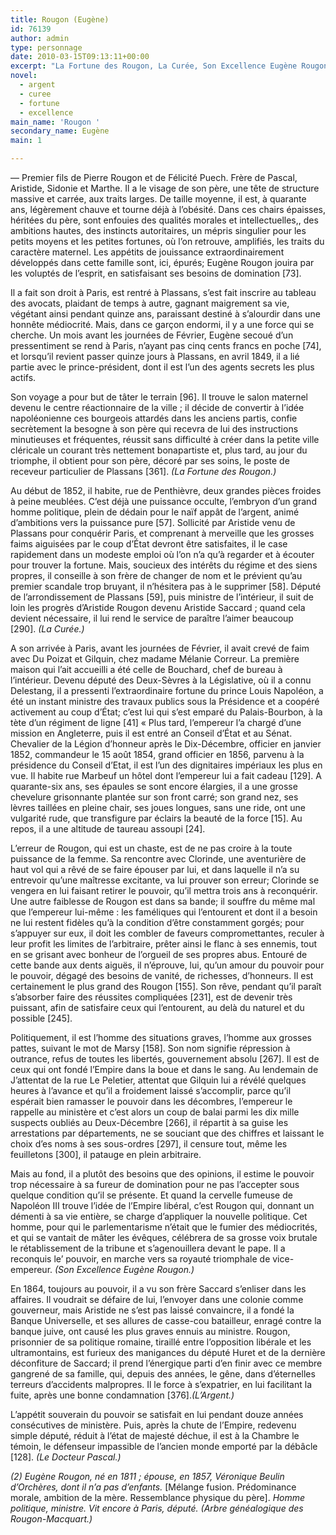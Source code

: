 ```yaml
---
title: Rougon (Eugène)
id: 76139
author: admin
type: personnage
date: 2010-03-15T09:13:11+00:00
excerpt: "La Fortune des Rougon, La Curée, Son Excellence Eugène Rougon, L'Argent"
novel:
  - argent
  - curee
  - fortune
  - excellence
main_name: 'Rougon '
secondary_name: Eugène
main: 1

---
```

— Premier fils de Pierre Rougon et de Félicité Puech. Frère de Pascal, Aristide, Sidonie et Marthe. Il a le visage de son père, une tête de structure massive et carrée, aux traits larges. De taille moyenne, il est, à quarante ans, légèrement chauve et tourne déjà à l&rsquo;obésité. Dans ces chairs épaisses, héritées du père, sont enfouies des qualités morales et intellectuelles,, des ambitions hautes, des instincts autoritaires, un mépris singulier pour les petits moyens et les petites fortunes, où l&rsquo;on retrouve, amplifiés, les traits du caractère maternel. Les appétits de jouissance extraordinairement développés dans cette famille sont, ici, épurés; Eugène Rougon jouira par les voluptés de l&rsquo;esprit, en satisfaisant ses besoins de domination [73].

Il a fait son droit à Paris, est rentré à Plassans, s&rsquo;est fait inscrire au tableau des avocats, plaidant de temps à autre, gagnant maigrement sa vie, végétant ainsi pendant quinze ans, paraissant destiné à s&rsquo;alourdir dans une honnête médiocrité. Mais, dans ce garçon endormi, il y a une force qui se cherche. Un mois avant les journées de Février, Eugène secoué d&rsquo;un pressentiment se rend à Paris, n&rsquo;ayant pas cinq cents francs en poche [74], et lorsqu&rsquo;il revient passer quinze jours à Plassans, en avril 1849, il a lié partie avec le prince-président, dont il est l&rsquo;un des agents secrets les plus actifs.

Son voyage a pour but de tâter le terrain [96]. Il trouve le salon maternel devenu le centre réactionnaire de la ville ; il décide de convertir à l&rsquo;idée napoléonienne ces bourgeois attardés dans les anciens partis, confie secrètement la besogne à son père qui recevra de lui des instructions minutieuses et fréquentes, réussit sans difficulté à créer dans la petite ville cléricale un courant très nettement bonapartiste et, plus tard, au jour du triomphe, il obtient pour son père, décoré par ses soins, le poste de receveur particulier de Plassans [361]. _(La Fortune des Rougon.)_

Au début de 1852, il habite, rue de Penthièvre, deux grandes pièces froides à peine meublées. C&rsquo;est déjà une puissance occulte, l&rsquo;embryon d&rsquo;un grand homme politique, plein de dédain pour le naïf appât de l&rsquo;argent, animé d&rsquo;ambitions vers la puissance pure [57]. Sollicité par Aristide venu de Plassans pour conquérir Paris, et comprenant à merveille que les grosses faims aiguisées par le coup d&rsquo;État devront être satisfaites, il le case rapidement dans un modeste emploi où l&rsquo;on n&rsquo;a qu&rsquo;à regarder et à écouter pour trouver la fortune. Mais, soucieux des intérêts du régime et des siens propres, il conseille à son frère de changer de nom et le prévient qu&rsquo;au premier scandale trop bruyant, il n&rsquo;hésitera pas à le supprimer [58]. Député de l&rsquo;arrondissement de Plassans [59], puis ministre de l&rsquo;intérieur, il suit de loin les progrès d&rsquo;Aristide Rougon devenu Aristide Saccard ; quand cela devient nécessaire, il lui rend le service de paraître l&rsquo;aimer beaucoup [290]. _(La Curée.)_

A son arrivée à Paris, avant les journées de Février, il avait crevé de faim avec Du Poizat et Gilquin, chez madame Mélanie Correur. La première maison qui l&rsquo;ait accueilli a été celle de Bouchard, chef de bureau à l&rsquo;intérieur. Devenu député des Deux-Sèvres à la Législative, où il a connu Delestang, il a pressenti l&rsquo;extraordinaire fortune du prince Louis Napoléon, a été un instant ministre des travaux publics sous la Présidence et a coopéré activement au coup d&rsquo;État; c&rsquo;est lui qui s&rsquo;est emparé du Palais-Bourbon, à la tète d&rsquo;un régiment de ligne [41] « Plus tard, l&rsquo;empereur l&rsquo;a chargé d&rsquo;une mission en Angleterre, puis il est entré an Conseil d&rsquo;État et au Sénat. Chevalier de la Légion d&rsquo;honneur après le Dix-Décembre, officier en janvier 1852, commandeur le 15 août 1854, grand officier en 1856, parvenu à la présidence du Conseil d&rsquo;Etat, il est l&rsquo;un des dignitaires impériaux les plus en vue. Il habite rue Marbeuf un hôtel dont l&rsquo;empereur lui a fait cadeau [129]. A quarante-six ans, ses épaules se sont encore élargies, il a une grosse chevelure grisonnante plantée sur son front carré; son grand nez, ses lèvres taillées en pleine chair, ses joues longues, sans une ride, ont une vulgarité rude, que transfigure par éclairs la beauté de la force [15]. Au repos, il a une altitude de taureau assoupi [24].

L&rsquo;erreur de Rougon, qui est un chaste, est de ne pas croire à la toute puissance de la femme. Sa rencontre avec Clorinde, une aventurière de haut vol qui a rêvé de se faire épouser par lui, et dans laquelle il n&rsquo;a su entrevoir qu&rsquo;une maîtresse excitante, va lui prouver son erreur; Clorinde se vengera en lui faisant retirer le pouvoir, qu&rsquo;il mettra trois ans à reconquérir. Une autre faiblesse de Rougon est dans sa bande; il souffre du même mal que l&rsquo;empereur lui-même : les faméliques qui l&rsquo;entourent et dont il a besoin ne lui restent fidèles qu&rsquo;à la condition d&rsquo;être constamment gorgés; pour s&rsquo;appuyer sur eux, il doit les combler de faveurs compromettantes, reculer à leur profit les limites de l&rsquo;arbitraire, prêter ainsi le flanc à ses ennemis, tout en se grisant avec bonheur de l&rsquo;orgueil de ses propres abus. Entouré de cette bande aux dents aiguës, il n&rsquo;éprouve, lui, qu&rsquo;un amour du pouvoir pour le pouvoir, dégagé des besoins de vanité, de richesses, d&rsquo;honneurs. Il est certainement le plus grand des Rougon [155]. Son rêve, pendant qu&rsquo;il paraît s&rsquo;absorber faire des réussites compliquées [231], est de devenir très puissant, afin de satisfaire ceux qui l&rsquo;entourent, au delà du naturel et du possible [245].

Politiquement, il est l&rsquo;homme des situations graves, l&rsquo;homme aux grosses pattes, suivant le mot de Marsy [158]. Son nom signifie répression à outrance, refus de toutes les libertés, gouvernement absolu [267]. Il est de ceux qui ont fondé l’Empire dans la boue et dans le sang. Au lendemain de J&rsquo;attentat de la rue Le Peletier, attentat que Gilquin lui a révélé quelques heures à l&rsquo;avance et qu&rsquo;il a froidement laissé s&rsquo;accomplir, parce qu&rsquo;il espérait bien ramasser le pouvoir dans les décombres, l&rsquo;empereur le rappelle au ministère et c&rsquo;est alors un coup de balai parmi les dix mille suspects oubliés au Deux-Décembre [266], il répartit à sa guise les arrestations par départements, ne se souciant que des chiffres et laissant le choix d&rsquo;es noms à ses sous-ordres [297], il censure tout, même les feuilletons [300], il patauge en plein arbitraire.

Mais au fond, il a plutôt des besoins que des opinions, il estime le pouvoir trop nécessaire à sa fureur de domination pour ne pas l&rsquo;accepter sous quelque condition qu&rsquo;il se présente. Et quand la cervelle fumeuse de Napoléon III trouve l&rsquo;idée de l&rsquo;Empire libéral, c&rsquo;est Rougon qui, donnant un démenti à sa vie entière, se charge d&rsquo;appliquer la nouvelle politique. Cet homme, pour qui le parlementarisme n&rsquo;était que le fumier des médiocrités, et qui se vantait de mâter les évêques, célébrera de sa grosse voix brutale le rétablissement de la tribune et s&rsquo;agenouillera devant le pape. Il a reconquis le&rsquo; pouvoir, en marche vers sa royauté triomphale de vice-empereur. _(Son Excellence Eugène Rougon.)_

En 1864, toujours au pouvoir, il a vu son frère Saccard s&rsquo;enliser dans les affaires. Il voudrait se défaire de lui, l&rsquo;envoyer dans une colonie comme gouverneur, mais Aristide ne s&rsquo;est pas laissé convaincre, il a fondé la Banque Universelle, et ses allures de casse-cou batailleur, enragé contre la banque juive, ont causé les plus graves ennuis au ministre. Rougon, prisonnier de sa politique romaine, tiraillé entre l&rsquo;opposition libérale et les ultramontains, est furieux des manigances du député Huret et de la dernière déconfiture de Saccard; il prend l&rsquo;énergique parti d&rsquo;en finir avec ce membre gangrené de sa famille, qui, depuis des années, le gêne, dans d&rsquo;éternelles terreurs d&rsquo;accidents malpropres. Il le force à s&rsquo;expatrier, en lui facilitant la fuite, après une bonne condamnation [376]._(L&rsquo;Argent.)_

L&rsquo;appétit souverain du pouvoir se satisfait en lui pendant douze années consécutives de ministère. Puis, après la chute de l&rsquo;Empire, redevenu simple député, réduit à l&rsquo;état de majesté déchue, il est à la Chambre le témoin, le défenseur impassible de l&rsquo;ancien monde emporté par la débâcle [128]. _(Le Docteur Pascal.)_

_(2) Eugène Rougon, né en 1811 ; épouse, en 1857, Véronique Beulin d&rsquo;Orchères, dont il n&rsquo;a pas d&rsquo;enfants._ [Mélange fusion. Prédominance morale, ambition de la mère. Ressemblance physique du père]. _Homme politique,_ _ministre. Vit encore à Paris, député. (Arbre généalogique des Rougon-Macquart.)_